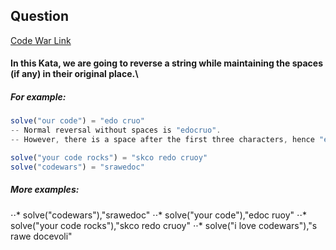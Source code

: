 ## Question

[Code War Link](https://www.codewars.com/kata/5a71939d373c2e634200008e/train/javascript)

#### In this Kata, we are going to reverse a string while maintaining the spaces (if any) in their original place.\

##### For example:

```javascript
solve("our code") = "edo cruo"
-- Normal reversal without spaces is "edocruo".
-- However, there is a space after the first three characters, hence "edo cruo"

solve("your code rocks") = "skco redo cruoy"
solve("codewars") = "srawedoc"
```

##### More examples:

⋅⋅* solve("codewars"),"srawedoc"
⋅⋅* solve("your code"),"edoc ruoy"
⋅⋅* solve("your code rocks"),"skco redo cruoy"
⋅⋅* solve("i love codewars"),"s rawe docevoli"
